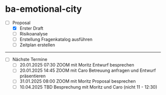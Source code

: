 # ba-emotional-city

- [ ] Proposal
  - [X] Erster Draft
  - [ ] Risikoanalyse
  - [ ] Erstellung Fragenkatalog ausführen
  - [ ] Zeitplan erstellen

---

- [ ] Nächste Termine
  - [ ] 20.01.2025 07:30 ZOOM mit Moritz Entwurf besprechen
  - [ ] 20.01.2025 14:45 ZOOM mit Caro Betreuung anfragen und Entwurf präsentieren
  - [ ] 31.01.2025 08:00 ZOOM mit Moritz Proposal besprechen
  - [ ] 10.04.2025 TBD Besprechung mit Moritz und Caro (nicht 11 - 12:30)